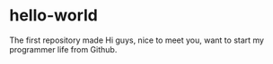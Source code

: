 # hello-world
The first repository made
Hi guys, nice to meet you, want to start my programmer life from Github.
